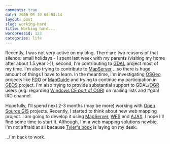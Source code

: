 ```yaml
---
comments: true
date: 2006-05-10 06:54:14
layout: post
slug: working-hard
title: Working hard...
wordpressid: 123
categories: life
---
```


Recently, I was not very active on my blog. There are two reasons of that silence: small holidays - I spent last week with my parents (visiting my home after about 1.5.year :-)), second, I'm contributing to [GDAL](http://www.gdal.org) project most of my time. I'm also trying to contribute to [MapServer](http://mapserver.gis.umn.edu) ...so there is huge amount of things I have to learn. In the meantime, I'm investigating [OSGeo](http://www.osgeo.org) projects like [FDO](https://fdo.osgeo.org) or [MapGuide](https://mapguide.osgeo.org) and trying to continue my participation in [GEOS](http://geos.refractions.net) project. I'm also trying to provide substantial support to GDAL/[OGR](http://www.gdal.org/ogr/) users (e.g. regarding [Windows CE port of OGR](http://http://www.gdal.org/wince.html)) on mailing lists and #gdal IRC channel.




Hopefully, I'll spend next 2-3 months (may be more) working with [Open Source GIS](https://www.osgeo.org) projects. Recently, I started to think about new web mapping project. I am going to develop it using [MapServer](http://mapserver.gis.umn.edu), [WFS](http://mapserver.gis.umn.edu/docs/howto/wfs_server) and [AJAX](http://en.wikipedia.org/wiki/AJAX). I hope I'll find some time to start it. Although, I'm a web mapping solutions newbie, I'm not affraid at all because [Tyler's book](http://www.oreilly.com/catalog/webmapping/) is laying on my desk.






...I'm back to work.

